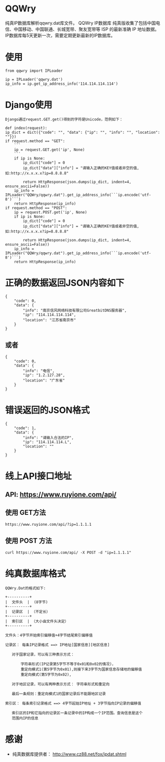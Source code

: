 # QQWry
纯真IP数据库解析qqwry.dat库文件。
QQWry IP数据库 纯真版收集了包括中国电信、中国移动、中国联通、长城宽带、聚友宽带等 ISP 的最新准确 IP 地址数据。IP数据库每5天更新一次，需要定期更新最新的IP数据库。

# 使用

	from qqwry import IPLoader

	ip = IPLoader('qqwry.dat')
	ip_info = ip.get_ip_address_info('114.114.114.114')
	
# Django使用

	Django通过request.GET.get()得到的字符是Unicode，范例如下：
	
	def index(request):
    ip_dict = dict({"code": "", "data": {"ip": "", "info": "", "location": ""}})
    if request.method == "GET":
		```
		ip = request.GET.get('ip', None)
		```
        if ip is None:
            ip_dict["code"] = 0
            ip_dict["data"]["info"] = "请输入正确的KEY值或者非空的值,如:http://x.x.x.x?ip=8.8.8.8"

            return HttpResponse(json.dumps(ip_dict, indent=4, ensure_ascii=False))
        ip_info = IPLoader("QQWry/qqwry.dat").get_ip_address_info(```ip.encode('utf-8')```)
        return HttpResponse(ip_info)
    if request.method == "POST":
        ip = request.POST.get('ip', None)
        if ip is None:
            ip_dict["code"] = 0
            ip_dict["data"]["info"] = "请输入正确的KEY值或者非空的值,如:http://x.x.x.x?ip=8.8.8.8"

            return HttpResponse(json.dumps(ip_dict, indent=4, ensure_ascii=False))
        ip_info = IPLoader("QQWry/qqwry.dat").get_ip_address_info(```ip.encode('utf-8')```)
        return HttpResponse(ip_info)
		
# 正确的数据返回JSON内容如下

	{
		"code": 0, 
		"data": {
			"info": "南京信风网络科技有限公司GreatbitDNS服务器", 
			"ip": "114.114.114.114", 
			"location": "江苏省南京市"
		}
	}

## 或者
	{
		"code": 0, 
		"data": {
			"info": "电信", 
			"ip": "1.2.127.28", 
			"location": "广东省"
		}
	}
# 错误返回的JSON格式

	{
		"code": 1,
		"data": {
			"info": "请输入合法的IP",
			"ip": "114.114.114.L",
			"location": ""
		}
	}

# 线上API接口地址
## API: https://www.ruyione.com/api/
## 使用 GET方法
	https://www.ruyione.com/api/?ip=1.1.1.1
## 使用 POST 方法
	curl https://www.ruyione.com/api/ -X POST -d "ip=1.1.1.1"

# 纯真数据库格式
	QQWry.Dat的格式如下:

	+----------+
	|  文件头  |  (8字节)
	+----------+
	|  记录区  | （不定长）
	+----------+
	|  索引区  | （大小由文件头决定）
	+----------+

	文件头：4字节开始索引偏移值+4字节结尾索引偏移值

	记录区： 每条IP记录格式 ==> IP地址[国家信息][地区信息]

	   对于国家记录，可以有三种表示方式：

		   字符串形式(IP记录第5字节不等于0x01和0x02的情况)，
		   重定向模式1(第5字节为0x01),则接下来3字节为国家信息存储地的偏移值
		   重定向模式(第5字节为0x02),
	   
	   对于地区记录，可以有两种表示方式： 字符串形式和重定向

	   最后一条规则：重定向模式1的国家记录后不能跟地区记录

	索引区： 每条索引记录格式 ==> 4字节起始IP地址 + 3字节指向IP记录的偏移值

	   索引区的IP和它指向的记录区一条记录中的IP构成一个IP范围。查询信息是这个
	   范围内IP的信息
	   
# 感谢

* 纯真数据库提供者： http://www.cz88.net/fox/ipdat.shtml